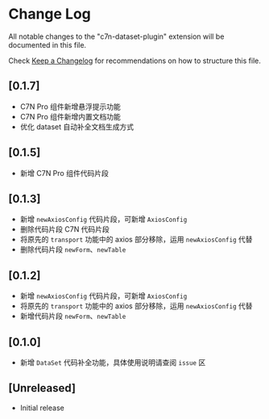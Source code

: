 # Change Log

All notable changes to the "c7n-dataset-plugin" extension will be documented in this file.

Check [Keep a Changelog](http://keepachangelog.com/) for recommendations on how to structure this file.

## [0.1.7]
- C7N Pro 组件新增悬浮提示功能
- C7N Pro 组件新增内置文档功能
- 优化 dataset 自动补全文档生成方式

## [0.1.5]

- 新增 C7N Pro 组件代码片段

## [0.1.3]

- 新增 `newAxiosConfig` 代码片段，可新增 `AxiosConfig`
- 删除代码片段 C7N 代码片段
- 将原先的 `transport` 功能中的 axios 部分移除，运用 `newAxiosConfig` 代替
- 删除代码片段 `newForm`、`newTable`

## [0.1.2]

- 新增 `newAxiosConfig` 代码片段，可新增 `AxiosConfig`
- 将原先的 `transport` 功能中的 axios 部分移除，运用 `newAxiosConfig` 代替
- 新增代码片段 `newForm`、`newTable`

## [0.1.0]

- 新增 `DataSet` 代码补全功能，具体使用说明请查阅 `issue` 区

## [Unreleased]

- Initial release